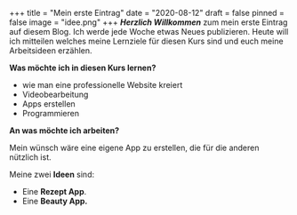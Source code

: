 +++
title = "Mein erste Eintrag"
date = "2020-08-12"
draft = false
pinned = false
image = "idee.png"
+++
***Herzlich Willkommen*** zum mein erste Eintrag auf diesem Blog. Ich werde jede Woche etwas Neues publizieren. Heute will ich mitteilen welches meine Lernziele für diesen Kurs sind und euch meine Arbeitsideen erzählen.

**Was möchte ich in diesen Kurs lernen?**

* wie man eine professionelle Website kreiert
* Videobearbeitung
* Apps erstellen
* Programmieren

**An was möchte ich arbeiten?**

Mein wünsch wäre eine eigene App zu erstellen, die für die anderen nützlich ist.

Meine zwei **Ideen** sind:

* Eine **Rezept App**. 
* Eine **Beauty App.**